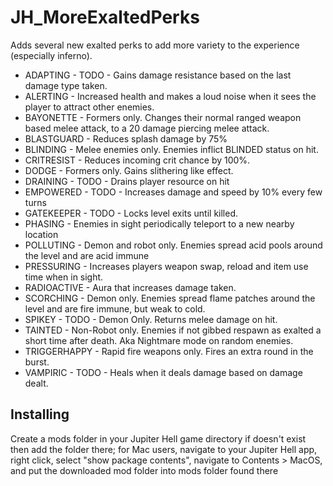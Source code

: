 # JH_MoreExaltedPerks
Adds several new exalted perks to add more variety to the experience (especially inferno).

* ADAPTING - TODO - Gains damage resistance based on the last damage type taken. 
* ALERTING - Increased health and makes a loud noise when it sees the player to attract other enemies.
* BAYONETTE - Formers only. Changes their normal ranged weapon based melee attack, to a 20 damage piercing melee attack.
* BLASTGUARD - Reduces splash damage by 75%
* BLINDING - Melee enemies only. Enemies inflict BLINDED status on hit.
* CRITRESIST - Reduces incoming crit chance by 100%.
* DODGE - Formers only. Gains slithering like effect.
* DRAINING - TODO - Drains player resource on hit
* EMPOWERED - TODO - Increases damage and speed by 10% every few turns
* GATEKEEPER - TODO - Locks level exits until killed.
* PHASING - Enemies in sight periodically teleport to a new nearby location
* POLLUTING - Demon and robot only. Enemies spread acid pools around the level and are acid immune
* PRESSURING - Increases players weapon swap, reload and item use time when in sight.
* RADIOACTIVE - Aura that increases damage taken.
* SCORCHING - Demon only. Enemies spread flame patches around the level and are fire immune, but weak to cold.
* SPIKEY - TODO - Demon Only. Returns melee damage on hit.
* TAINTED - Non-Robot only. Enemies if not gibbed respawn as exalted a short time after death. Aka Nightmare mode on random enemies.
* TRIGGERHAPPY - Rapid fire weapons only. Fires an extra round in the burst.
* VAMPIRIC - TODO - Heals when it deals damage based on damage dealt.

## Installing

Create a mods folder in your Jupiter Hell game directory if doesn't exist then add the folder there; for Mac users, navigate to your Jupiter Hell app, right click, select "show package contents", navigate to Contents > MacOS, and put the downloaded mod folder into mods folder found there
